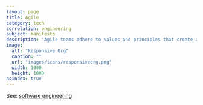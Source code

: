 ```yaml
---
layout: page
title: Agile
category: tech
correlation: engineering
subject: manifesto
description: "Agile teams adhere to values and principles that create a work environment good for software development."
image:
  alt: "Responsive Org"
  caption: ""
  url: "images/icons/responsiveorg.png"
  width: 1000
  height: 1000
noindex: true
---
```


See:
[software engineering]({{site.baseurl}}tech/software-engineering.html)
